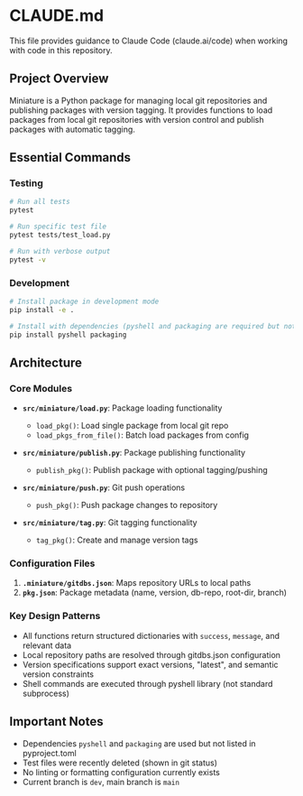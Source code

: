 # CLAUDE.md

This file provides guidance to Claude Code (claude.ai/code) when working with code in this repository.

## Project Overview

Miniature is a Python package for managing local git repositories and publishing packages with version tagging. It provides functions to load packages from local git repositories with version control and publish packages with automatic tagging.

## Essential Commands

### Testing
```bash
# Run all tests
pytest

# Run specific test file
pytest tests/test_load.py

# Run with verbose output
pytest -v
```

### Development
```bash
# Install package in development mode
pip install -e .

# Install with dependencies (pyshell and packaging are required but not in pyproject.toml)
pip install pyshell packaging
```

## Architecture

### Core Modules
- **`src/miniature/load.py`**: Package loading functionality
  - `load_pkg()`: Load single package from local git repo
  - `load_pkgs_from_file()`: Batch load packages from config
  
- **`src/miniature/publish.py`**: Package publishing functionality  
  - `publish_pkg()`: Publish package with optional tagging/pushing
  
- **`src/miniature/push.py`**: Git push operations
  - `push_pkg()`: Push package changes to repository
  
- **`src/miniature/tag.py`**: Git tagging functionality
  - `tag_pkg()`: Create and manage version tags

### Configuration Files
1. **`.miniature/gitdbs.json`**: Maps repository URLs to local paths
2. **`pkg.json`**: Package metadata (name, version, db-repo, root-dir, branch)

### Key Design Patterns
- All functions return structured dictionaries with `success`, `message`, and relevant data
- Local repository paths are resolved through gitdbs.json configuration
- Version specifications support exact versions, "latest", and semantic version constraints
- Shell commands are executed through pyshell library (not standard subprocess)

## Important Notes
- Dependencies `pyshell` and `packaging` are used but not listed in pyproject.toml
- Test files were recently deleted (shown in git status)
- No linting or formatting configuration currently exists
- Current branch is `dev`, main branch is `main`